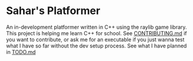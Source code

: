 # Sahar's Platformer
An in-development platformer written in C++ using the raylib game library. This project is helping me learn C++ for school. See [CONTRIBUTING.md](https://github.com/frogzalcoatl/platformer/blob/main/CONTRIBUTING.md) if you want to contribute, or ask me for an executable if you just wanna test what I have so far without the dev setup process. See what I have planned in [TODO.md](https://github.com/frogzalcoatl/platformer/blob/main/TODO.md)